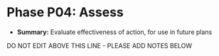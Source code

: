 # Phase P04: Assess

* **Summary:** Evaluate effectiveness of action, for use in future plans 

DO NOT EDIT ABOVE THIS LINE - PLEASE ADD NOTES BELOW